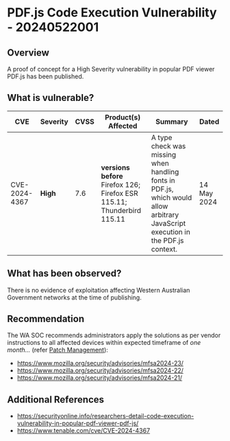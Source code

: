 # PDF.js Code Execution Vulnerability - 20240522001

## Overview

A proof of concept for a High Severity vulnerability in popular PDF viewer PDF.js has been published.

## What is vulnerable?

| CVE           | Severity | CVSS | Product(s) Affected                                                     | Summary                                                                                                                         | Dated       |
| ------------- | -------- | ---- | ----------------------------------------------------------------------- | ------------------------------------------------------------------------------------------------------------------------------- | ----------- |
| CVE-2024-4367 | **High** | 7.6  | **versions before** Firefox 126; Firefox ESR 115.11; Thunderbird 115.11 | A type check was missing when handling fonts in PDF.js, which would allow arbitrary JavaScript execution in the PDF.js context. | 14 May 2024 |

## What has been observed?

There is no evidence of exploitation affecting Western Australian Government networks at the time of publishing.

## Recommendation

The WA SOC recommends administrators apply the solutions as per vendor instructions to all affected devices within expected timeframe of *one month...* (refer [Patch Management](../guidelines/patch-management.md)):

- https://www.mozilla.org/security/advisories/mfsa2024-23/
- https://www.mozilla.org/security/advisories/mfsa2024-22/
- https://www.mozilla.org/security/advisories/mfsa2024-21/

## Additional References

- https://securityonline.info/researchers-detail-code-execution-vulnerability-in-popular-pdf-viewer-pdf-js/
- https://www.tenable.com/cve/CVE-2024-4367
